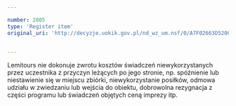 ```yaml
---

number: 2805
type: 'Register item'
original_uri: 'http://decyzje.uokik.gov.pl/nd_wz_um.nsf/0/A7F02663D52003BCC12579AC00422D0A?OpenDocument'


---
```


Lemitours nie dokonuje zwrotu kosztów świadczeń niewykorzystanych przez uczestnika z przyczyn leżących po jego stronie, np. spóźnienie lub niestawienie się w miejscu zbiórki, niewykorzystanie posiłków, odmowa udziału w zwiedzaniu lub wejścia do obiektu, dobrowolna rezygnacja z części programu lub świadczeń objętych ceną imprezy itp.
